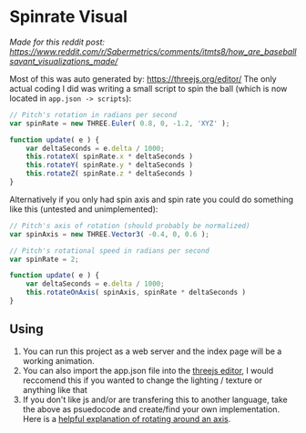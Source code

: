 # Spinrate Visual
*Made for this reddit post: https://www.reddit.com/r/Sabermetrics/comments/itmts8/how_are_baseballsavant_visualizations_made/*

Most of this was auto generated by: https://threejs.org/editor/
The only actual coding I did was writing a small script to spin the ball (which is now located in `app.json -> scripts`):
```javascript
// Pitch's rotation in radians per second
var spinRate = new THREE.Euler( 0.8, 0, -1.2, 'XYZ' );

function update( e ) {
	var deltaSeconds = e.delta / 1000;
	this.rotateX( spinRate.x * deltaSeconds )
	this.rotateY( spinRate.y * deltaSeconds )
	this.rotateZ( spinRate.z * deltaSeconds )
}
```

Alternatively if you only had spin axis and spin rate you could do something like this (untested and unimplemented):
```javascript
// Pitch's axis of rotation (should probably be normalized)
var spinAxis = new THREE.Vector3( -0.4, 0, 0.6 );

// Pitch's rotational speed in radians per second
var spinRate = 2;

function update( e ) {
	var deltaSeconds = e.delta / 1000;
	this.rotateOnAxis( spinAxis, spinRate * deltaSeconds )
}
```
## Using
1. You can run this project as a web server and the index page will be a working animation.
2. You can also import the app.json file into the [threejs editor](https://threejs.org/editor/), I would reccomend this if you wanted to change the lighting / texture or anything like that
3. If you don't like js and/or are transfering this to another language, take the above as psuedocode and create/find your own implementation. Here is a [helpful explanation of rotating around an axis](https://en.wikipedia.org/wiki/Rotation_matrix#Rotation_matrix_from_axis_and_angle).
